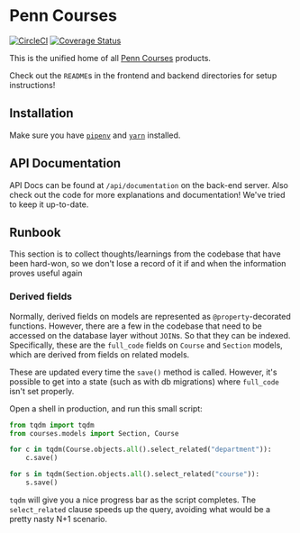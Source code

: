 # Penn Courses
[![CircleCI](https://circleci.com/gh/pennlabs/penn-courses.svg?style=shield)](https://circleci.com/gh/pennlabs/penn-courses)
[![Coverage Status](https://codecov.io/gh/pennlabs/penn-courses/branch/master/graph/badge.svg)](https://codecov.io/gh/pennlabs/penn-courses)

This is the unified home of all [Penn Courses](https://penncourses.org) products.

Check out the `README`s in the frontend and backend directories for setup instructions!

## Installation
Make sure you have [`pipenv`](https://docs.pipenv.org/en/latest/) and [`yarn`](https://classic.yarnpkg.com/en/)
installed.

## API Documentation
API Docs can be found at `/api/documentation` on the back-end server. Also check out the code for more explanations
and documentation! We've tried to keep it up-to-date.

## Runbook
This section is to collect thoughts/learnings from the codebase that have been hard-won, so we don't lose a record of it
if and when the information proves useful again

### Derived fields
Normally, derived fields on models are represented as `@property`-decorated functions. However, there are a few in
the codebase that need to be accessed on the database layer without `JOIN`s. So that they can be indexed.
Specifically, these are the `full_code` fields on `Course` and `Section` models, which are derived from fields on related
models.

These are updated every time the `save()` method is called. However, it's possible to get into a state 
(such as with db migrations) where `full_code` isn't set properly.

Open a shell in production, and run this small script:
```python
from tqdm import tqdm
from courses.models import Section, Course

for c in tqdm(Course.objects.all().select_related("department")):
    c.save()

for s in tqdm(Section.objects.all().select_related("course")):
    s.save()
```

`tqdm` will give you a nice progress bar as the script completes. The `select_related` clause speeds up the query,
avoiding what would be a pretty nasty N+1 scenario.
